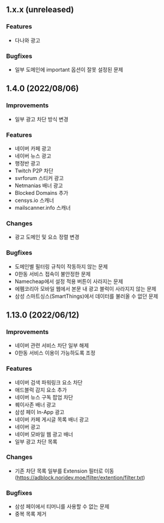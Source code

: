 <!--
## 1.x.x (unreleased)
### Improvements
### Features
### Changes
### Bugfixes

-->

## 1.x.x (unreleased)
### Features
- 다나와 광고
### Bugfixes
- 일부 도메인에 important 옵션이 잘못 설정된 문제

## 1.4.0 (2022/08/06)
### Improvements
- 일부 광고 차단 방식 변경
### Features
- 네이버 카페 광고
- 네이버 뉴스 광고
- 행정반 광고
- Twitch P2P 차단
- svrforum 스티커 광고
- Netmanias 배너 광고
- Blocked Domains 추가
- censys.io 스캐너
- mailscanner.info 스캐너
### Changes
- 광고 도메인 및 요소 정렬 변경
### Bugfixes
- 도메인별 필터링 규칙이 작동하지 않는 문제
- 0한동 서비스 접속이 불안정한 문제
- Namecheap에서 설정 적용 버튼이 사라지는 문제
- 에펨코리아 모바일 웹에서 본문 내 광고 블럭이 사라지지 않는 문제
- 삼성 스마트싱스(SmartThings)에서 데이터를 불러올 수 없던 문제

## 1.13.0 (2022/06/12)
### Improvements
- 네이버 관련 서비스 차단 일부 해제
- 0한동 서비스 이용이 가능하도록 조정
### Features
- 네이버 검색 파워링크 요소 차단
- 애드블럭 감지 요소 추가
- 네이버 뉴스 구독 팝업 차단
- 퀘이사존 배너 광고
- 삼성 페이 In-App 광고
- 네이버 카페 게시글 목록 배너 광고
- 네이버 광고
- 네이버 모바일 웹 광고 배너
- 일부 광고 차단 목록
### Changes
- 기존 차단 목록 일부를 Extension 필터로 이동 (https://adblock.noridev.moe/filter/extention/filter.txt)
### Bugfixes
- 삼성 페이에서 티머니를 사용할 수 없는 문제
- 중복 목록 제거
